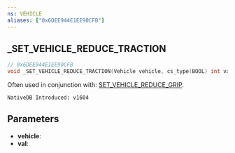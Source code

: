 ```yaml
---
ns: VEHICLE
aliases: ["0x6DEE944E1EE90CFB"]
---
```

## _SET_VEHICLE_REDUCE_TRACTION

```c
// 0x6DEE944E1EE90CFB
void _SET_VEHICLE_REDUCE_TRACTION(Vehicle vehicle, cs_type(BOOL) int val);
```

Often used in conjunction with: [SET_VEHICLE_REDUCE_GRIP](#_0x222FF6A823D122E2).

```
NativeDB Introduced: v1604
```

## Parameters
* **vehicle**: 
* **val**: 

